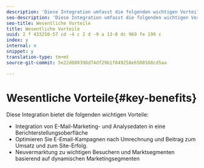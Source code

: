 ```yaml
---
description: 'Diese Integration umfasst die folgenden wichtigen Vorteile. '
seo-description: 'Diese Integration umfasst die folgenden wichtigen Vorteile. '
seo-title: Wesentliche Vorteile
title: Wesentliche Vorteile
uuid: 2 f 433250-57 cd -4 c 2 d -9 a 13-0 dc 969 fe 199 c
index: y
internal: n
snippet: y
translation-type: tm+mt
source-git-commit: 5e22d080398d74df29b1f849258e6500168cd5aa

---
```



# Wesentliche Vorteile{#key-benefits}

Diese Integration bietet die folgenden wichtigen Vorteile:

* Integration von E-Mail-Marketing- und Analysedaten in eine Berichterstellungsoberfläche
* Optimieren Sie E-Email-Kampagnen nach Umrechnung und Beitrag zum Umsatz und zum Site-Erfolg.
* Neuvermarktung zu wichtigen Besuchern und Marktsegmenten basierend auf dynamischen Marketingsegmenten

